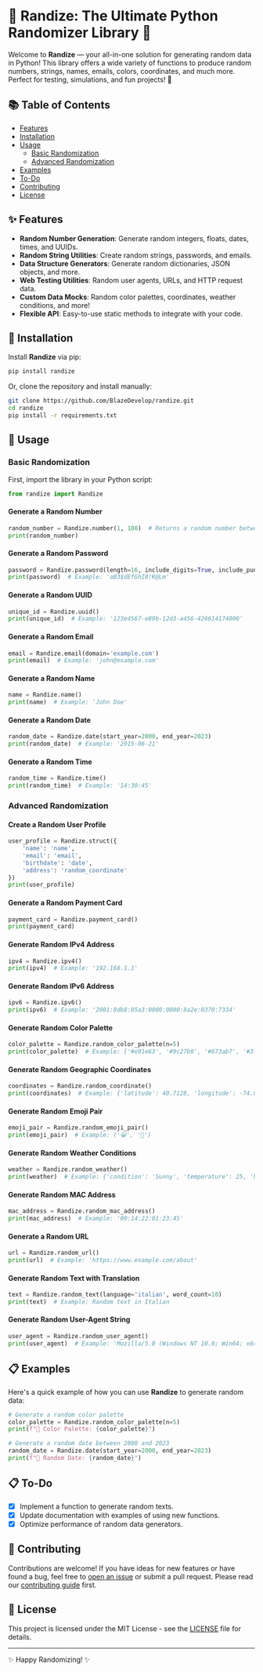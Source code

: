 # 🌟 Randize: The Ultimate Python Randomizer Library 🌟

Welcome to **Randize** — your all-in-one solution for generating random data in Python! This library offers a wide variety of functions to produce random numbers, strings, names, emails, colors, coordinates, and much more. Perfect for testing, simulations, and fun projects! 🎉

## 📚 Table of Contents

- [Features](#-features)
- [Installation](#-installation)
- [Usage](#-usage)
  - [Basic Randomization](#basic-randomization)
  - [Advanced Randomization](#advanced-randomization)
- [Examples](#-examples)
- [To-Do](#-to-do)
- [Contributing](#-contributing)
- [License](#-license)

## ✨ Features

- **Random Number Generation**: Generate random integers, floats, dates, times, and UUIDs.
- **Random String Utilities**: Create random strings, passwords, and emails.
- **Data Structure Generators**: Generate random dictionaries, JSON objects, and more.
- **Web Testing Utilities**: Random user agents, URLs, and HTTP request data.
- **Custom Data Mocks**: Random color palettes, coordinates, weather conditions, and more!
- **Flexible API**: Easy-to-use static methods to integrate with your code.

## 🔧 Installation

Install **Randize** via pip:

```bash
pip install randize
```

Or, clone the repository and install manually:

```bash
git clone https://github.com/BlazeDevelop/randize.git
cd randize
pip install -r requirements.txt
```

## 🚀 Usage

### Basic Randomization
First, import the library in your Python script:

```python
from randize import Randize
```

#### Generate a Random Number

```python
random_number = Randize.number(1, 100)  # Returns a random number between 1 and 100
print(random_number)
```

#### Generate a Random Password

```python
password = Randize.password(length=16, include_digits=True, include_punctuation=True)
print(password)  # Example: 'aB3$dEfGhI8!K@Lm'
```

#### Generate a Random UUID

```python
unique_id = Randize.uuid()
print(unique_id)  # Example: '123e4567-e89b-12d3-a456-426614174000'
```

#### Generate a Random Email

```python
email = Randize.email(domain='example.com')
print(email)  # Example: 'john@example.com'
```

#### Generate a Random Name

```python
name = Randize.name()
print(name)  # Example: 'John Doe'
```

#### Generate a Random Date

```python
random_date = Randize.date(start_year=2000, end_year=2023)
print(random_date)  # Example: '2015-06-21'
```

#### Generate a Random Time

```python
random_time = Randize.time()
print(random_time)  # Example: '14:30:45'
```

### Advanced Randomization

#### Create a Random User Profile

```python
user_profile = Randize.struct({
    'name': 'name',
    'email': 'email',
    'birthdate': 'date',
    'address': 'random_coordinate'
})
print(user_profile)
```

#### Generate a Random Payment Card

```python
payment_card = Randize.payment_card()
print(payment_card)
```

#### Generate Random IPv4 Address

```python
ipv4 = Randize.ipv4()
print(ipv4)  # Example: '192.168.1.1'
```

#### Generate Random IPv6 Address

```python
ipv6 = Randize.ipv6()
print(ipv6)  # Example: '2001:0db8:85a3:0000:0000:8a2e:0370:7334'
```

#### Generate Random Color Palette

```python
color_palette = Randize.random_color_palette(n=5)
print(color_palette)  # Example: ['#e91e63', '#9c27b0', '#673ab7', '#3f51b5', '#2196f3']
```

#### Generate Random Geographic Coordinates

```python
coordinates = Randize.random_coordinate()
print(coordinates)  # Example: {'latitude': 40.7128, 'longitude': -74.0060}
```

#### Generate Random Emoji Pair

```python
emoji_pair = Randize.random_emoji_pair()
print(emoji_pair)  # Example: ('😀', '🚀')
```

#### Generate Random Weather Conditions

```python
weather = Randize.random_weather()
print(weather)  # Example: {'condition': 'Sunny', 'temperature': 25, 'humidity': 60}
```

#### Generate Random MAC Address

```python
mac_address = Randize.random_mac_address()
print(mac_address)  # Example: '00:14:22:01:23:45'
```

#### Generate a Random URL

```python
url = Randize.random_url()
print(url)  # Example: 'https://www.example.com/about'
```

#### Generate Random Text with Translation

```python
text = Randize.random_text(language='italian', word_count=10)
print(text)  # Example: Random text in Italian
```

#### Generate Random User-Agent String

```python
user_agent = Randize.random_user_agent()
print(user_agent)  # Example: 'Mozilla/5.0 (Windows NT 10.0; Win64; x64) AppleWebKit/537.36'
```

## 📋 Examples

Here's a quick example of how you can use **Randize** to generate random data:

```python
# Generate a random color palette
color_palette = Randize.random_color_palette(n=5)
print(f"🎨 Color Palette: {color_palette}")

# Generate a random date between 2000 and 2023
random_date = Randize.date(start_year=2000, end_year=2023)
print(f"📅 Random Date: {random_date}")
```

## 📋 To-Do

- [x] Implement a function to generate random texts.
- [x] Update documentation with examples of using new functions.
- [x] Optimize performance of random data generators.

## 🤝 Contributing

Contributions are welcome! If you have ideas for new features or have found a bug, feel free to [open an issue](https://github.com/BlazeDevelop/randize/issues) or submit a pull request. Please read our [contributing guide](CONTRIBUTING.md) first.

## 📄 License

This project is licensed under the MIT License - see the [LICENSE](LICENSE) file for details.

---

✨ Happy Randomizing! ✨
